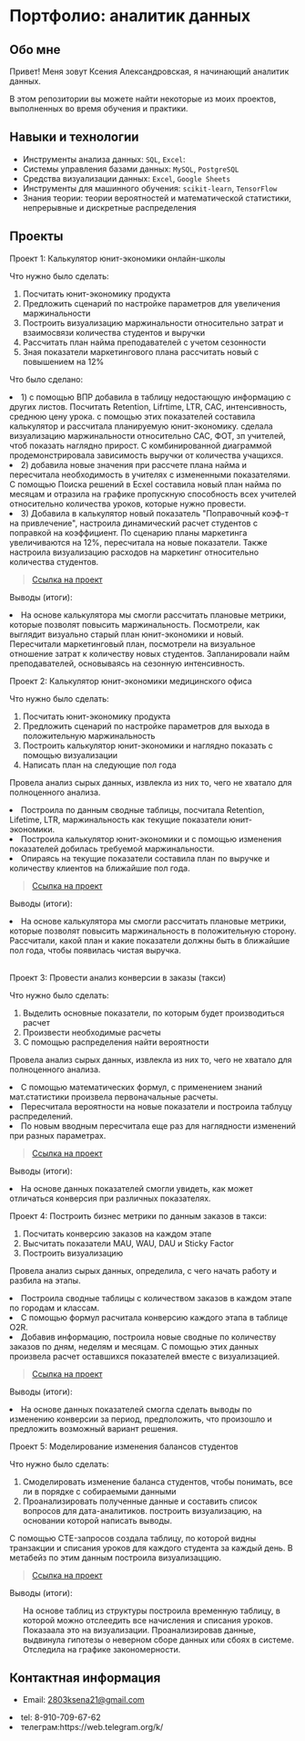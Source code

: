 # Портфолио: аналитик данных

## Обо мне 

Привет! Меня зовут Ксения Александровская, я начинающий аналитик данных. 

В этом репозитории вы можете найти некоторые из моих проектов, выполненных во время обучения и практики.
<br>

## Навыки и технологии
- Инструменты анализа данных: ``SQL``, ``Excel``: 
- Системы управления базами данных: ``MySQL``, ``PostgreSQL``
- Средства визуализации данных: ``Excel``, ``Google Sheets``
- Инструменты для машинного обучения: ``scikit-learn``, ``TensorFlow``
- Знания теории: теории вероятностей и математической статистики, непрерывные и дискретные распределения



## Проекты
<p> Проект 1: Калькулятор юнит-экономики онлайн-школы</p>
<p>Что нужно было сделать:<p>
<ol>
  <li> Посчитать юнит-экономику продукта </li>
  <li>Предложить сценарий по настройке параметров для увеличения маржинальности</li>
  <li> Построить визуализацию маржинальности относительно затрат и взаимосвязи количества студентов и выручки </li>
  <li> Рассчитать план найма преподавателей с учетом сезонности  </li>
  <li> Зная показатели маркетингового плана рассчитать новый с повышением на 12% </li>
</ol>

<p>Что было сделано:  <li> 1) с помощью ВПР добавила в таблицу недостающую информацию с других листов. Посчитать Retention, Lifrtime, LTR, CAC, интенсивность, среднюю цену урока. с помощью этих показателей составила калькулятор и рассчитала планируемую юнит-экономику. сделала визуализацию маржинальности относительно CAC, ФОТ, зп учителей, чтоб показать наглядно прирост. С комбинированной диаграммой продемонстрировала зависимость выручки от количества учащихся. </li>
   <li> 2) добавила новые значения при рассчете плана найма и пересчитала необходимость в учителях с измененными показателями. С помощью Поиска решений в Ecxel составила новый план найма по месяцам и отразила на графике пропускную способность всех учителей относительно количества уроков, которые нужно провести. </li>
   <li> 3) Добавила в калькулятор новый показатель "Поправочный коэф-т на привлечение", настроила динамический расчет студентов с поправкой на коэффициент. По сценарию планы маркетинга увеличиваются на 12%, пересчитала на новые показатели. Также настроила визуализацию расходов на маркетинг относительно количества студентов. <p>

> <a href="https://docs.google.com/spreadsheets/d/1B_nEcmXoKQ-nBAUDitUMaSa69cT8Fv8Z/edit#gid=1615393483">Ссылка на проект</a>


</a>
 

<p>Выводы (итоги):<p>

  <li> На основе калькулятора мы смогли рассчитать плановые метрики, которые позволят повысить маржинальность. Посмотрели, как выглядит визуально старый план юнит-экономики и новый.
 Пересчитали маркетинговый план, посмотрели на визуальное отношение затрат к количеству новых студентов.  Запланировали найм преподавателей, основываясь на сезонную интенсивность.
<br> 

<p> Проект 2: Калькулятор юнит-экономики медицинского офиса</p>
<p>Что нужно было сделать:<p>
<ol>
  <li> Посчитать юнит-экономику продукта</li>
  <li> Предложить сценарий по настройке параметров для выхода в положительную маржинальность </li>
  <li> Построить калькулятор юнит-экономики и наглядно показать с помощью визуализации </li>
   <li> Написать план на следующие пол года</li>
 
</ol>

<p> Провела анализ сырых данных, извлекла из них то, чего не хватало для полноценного анализа.
<li>Построила по данным сводные таблицы, посчитала Retention, Lifetime, LTR, маржинальность как текущие показатели юнит-экономики.
<li>Построила калькулятор юнит-экономики и с помощью изменения показателей добилась требуемой маржинальности.
<li>Опираясь на текущие показатели составила план по выручке и количеству клиентов на ближайшие пол года. <p>

> <a href="https://docs.google.com/spreadsheets/d/1Jl4hmfd0Qmcn45vlgvK2bpKwTvMOYhGO/edit#gid=988698107">Ссылка на проект</a>

<p>Выводы (итоги):<p>
 <li> На основе калькулятора мы смогли рассчитать плановые метрики, которые позволят повысить маржинальность в положительную сторону. Рассчитали, какой план и какие показатели должны быть в ближайшие пол года, чтобы появилась чистая выручка.

</ol>
<br> 

<br> 
<p> Проект 3: Провести анализ конверсии в заказы (такси)</p>
<p>Что нужно было сделать:<p>
<ol>
  <li> Выделить основные показатели, по которым будет производиться расчет</li>
  <li> Произвести необходимые расчеты </li>
  <li> С помощью распределения найти вероятности </li>
 
</ol>

<p> Провела анализ сырых данных, извлекла из них то, чего не хватало для полноценного анализа.
<li>С помощью математических формул, с применением знаний мат.статистики произвела первоначальные расчеты.
<li>Пересчитала вероятности на новые показатели и построила таблуцу распределений.
<li>По новым вводным пересчитала еще раз для наглядности изменений при разных параметрах. <p>

> <a href="https://docs.google.com/spreadsheets/d/14Ay5qA-yiyeIrKGos-IW28qd5Jontk9Z/edit#gid=914337121">Ссылка на проект</a>

<p>Выводы (итоги):<p>
 <li> На основе данных показателей смогли увидеть, как может отличаться конверсия при различных показателях.

</ol>
<br> 

<p> Проект 4: Построить бизнес метрики по данным заказов в такси:<p>
<ol>
  <li>Посчитать конверсию заказов на каждом этапе </li>
  <li> Высчитать показатели MAU, WAU, DAU и Sticky Factor </li>
  <li> Построить визуализацию </li>
 
</ol>

<p> Провела анализ сырых данных, определила, с чего начать работу и разбила на этапы.
<li>Построила сводные таблицы с количеством заказов в каждом этапе по городам и классам.
<li>С помощью формул расчитала конверсию каждого этапа в таблице O2R.
<li>Добавив информацию, построила новые сводные по количеству заказов по дням, неделям и месяцам. С помощью этих данных произвела расчет оставшихся показателей вместе с визуализацией. <p>

> <a href="https://docs.google.com/spreadsheets/d/16-HUkoSxWEZfHI1jpyt9BCbUUWfPsIKE/edit#gid=915338917">Ссылка на проект</a>

<p>Выводы (итоги):<p>
 <li> На основе данных показателей смогла сделать выводы по изменению конверсии за период, предположить, что произошло и предложить возможный вариант решения.

</ol>
<br> 




<p>Проект 5: Моделирование изменения балансов студентов</p> 
<p>Что нужно было сделать:<p>
<ol>
  <li>  Смоделировать изменение баланса студентов, чтобы понимать, все ли в порядке с собираемыми данными</li>
  <li> Проанализировать полученные данные и составить список вопросов для дата-аналитиков. построить визуализацию, на основании которой написать выводы.</li>
</ol>

<p>С помощью CTE-запросов создала таблицу, по которой видны транзакции и списания уроков для каждого студента за каждый день. В метабейз по этим данным построила визуализаццию. <p>

> <a href="https://drive.google.com/drive/folders/1j7eI-vaSiDzP8WBWwzLJG1NC-zgrncgn"> Ссылка на проект</a>

 
 <p>Выводы (итоги):<p>
<ol>
  На основе таблиц из структуры построила временную таблицу, в которой можно отслеедить все начисления и списания уроков. Показаала это на визуализации. Проанализировав данные, выдвинула гипотезы о неверном сборе данных или сбоях в системе. Отследила на графике закономерности.
</ol>

## Контактная информация
- Email: 2803ksena21@gmail.com
 <li> tel: 8-910-709-67-62
<li> телеграм:https://web.telegram.org/k/
